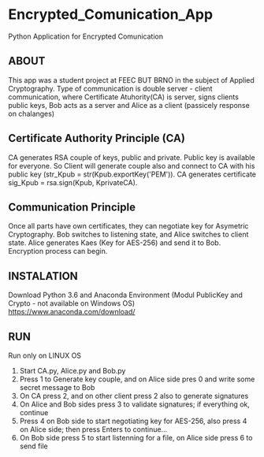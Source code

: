 # Encrypted_Comunication_App
Python Application for Encrypted Comunication

## ABOUT
This app was a student project at FEEC BUT BRNO in the subject of Applied Cryptography. Type of communication is double server - client communication, where Certificate Atuhority(CA) is server, signs clients public keys, Bob acts as a server and Alice as a client (passicely response on chalanges)

## Certificate Authority Principle (CA)
CA generates RSA couple of keys, public and private. Public key is available for everyone. So Client will generate couple also and connect to CA with his public key (str_Kpub = str(Kpub.exportKey('PEM')).
CA generates certificate sig_Kpub = rsa.sign(Kpub, KprivateCA).

## Communication Principle
Once all parts have own certificates, they can negotiate key for Asymetric Cryptography. Bob switches to listening state, and Alice switches to client state. Alice generates Kaes (Key for AES-256) and send it to Bob.
Encryption process can begin.

## INSTALATION
Download Python 3.6 and Anaconda Environment (Modul PublicKey and Crypto - not available on Windows OS)
https://www.anaconda.com/download/


## RUN
Run only on LINUX OS
1) Start CA.py, Alice.py and Bob.py
2) Press 1 to Generate key couple, and on Alice side pres 0 and write some secret message to Bob
3) On CA press 2, and on other client press 2 also to generate signatures
4) On Alice and Bob sides press 3 to validate signatures; if everything ok, continue
5) Press 4 on Bob side to start negotiating key for AES-256, also press 4 on Alice side; then press Enters to continue...
6) On Bob side press 5 to start listenning for a file, on Alice side press 6 to send file
